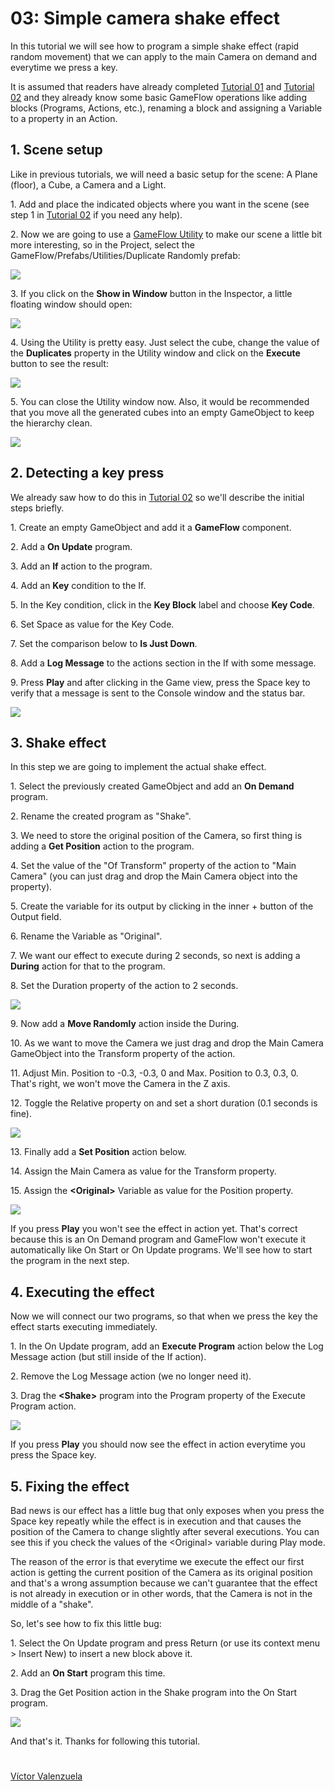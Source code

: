 # 03: Simple camera shake effect

In this tutorial we will see how to program a simple shake effect (rapid random movement) that we can apply to the main Camera on demand and everytime we press a key.

It is assumed that readers have already completed [Tutorial 01](../01) and [Tutorial 02](../02) and they already know some basic GameFlow operations like adding blocks (Programs, Actions, etc.), renaming a block and assigning a Variable to a property in an Action.

## 1. Scene setup

Like in previous tutorials, we will need a basic setup for the scene: A Plane (floor), a Cube, a Camera and a Light.

1\. Add and place the indicated objects where you want in the scene (see step 1 in [Tutorial 02](../02) if you need any help).

2\. Now we are going to use a [GameFlow Utility](../../guides/utilities) to make our scene a little bit more interesting, so in the Project, select the GameFlow/Prefabs/Utilities/Duplicate Randomly prefab:

![](1-1.png)

3\. If you click on the **Show in Window** button in the Inspector, a little floating window should open:

![](1-2.png)

4\. Using the Utility is pretty easy. Just select the cube, change the value of the **Duplicates** property in the Utility window and click on the **Execute** button to see the result:

![](1-3.png)

5\. You can close the Utility window now. Also, it would be recommended that you move all the generated cubes into an empty GameObject to keep the hierarchy clean.

![](1-4.png)


## 2. Detecting a key press

We already saw how to do this in [Tutorial 02](../02) so we'll describe the initial steps briefly.

1\. Create an empty GameObject and add it a **GameFlow** component.

2\. Add a **On Update** program.

3\. Add an **If** action to the program.

4\. Add an **Key** condition to the If.

5\. In the Key condition, click in the **Key Block** label and choose **Key Code**.

6\. Set Space as value for the Key Code.

7\. Set the comparison below to **Is Just Down**.

8\. Add a **Log Message** to the actions section in the If with some message.

9\. Press **Play** and after clicking in the Game view, press the Space key to verify that a message is sent to the Console window and the status bar.

![](2-1.png)


## 3. Shake effect

In this step we are going to implement the actual shake effect.

1\. Select the previously created GameObject and add an **On Demand** program.

2\. Rename the created program as "Shake".

3\. We need to store the original position of the Camera, so first thing is adding a **Get Position** action to the program.

4\. Set the value of the "Of Transform" property of the action to "Main Camera" (you can just drag and drop the Main Camera object into the property).

5\. Create the variable for its output by clicking in the inner + button of the Output field.

6\. Rename the Variable as "Original".

7\. We want our effect to execute during 2 seconds, so next is adding a **During** action for that to the program.

8\. Set the Duration property of the action to 2 seconds.

![](3-1.png)

9\. Now add a **Move Randomly** action inside the During.

10\. As we want to move the Camera we just drag and drop the Main Camera GameObject into the Transform property of the action.

11\. Adjust Min. Position to -0.3, -0.3, 0 and Max. Position to 0.3, 0.3, 0. That's right, we won't move the Camera in the Z axis.

12\. Toggle the Relative property on and set a short duration (0.1 seconds is fine).

![](3-2.png)

13\. Finally add a **Set Position** action below.

14\. Assign the Main Camera as value for the Transform property.

15\. Assign the **\<Original>** Variable as value for the Position property.

![](3-3.png)

If you press **Play** you won't see the effect in action yet. That's correct because this is an On Demand program and GameFlow won't execute it automatically like On Start or On Update programs. We'll see how to start the program in the next step.


## 4. Executing the effect

Now we will connect our two programs, so that when we press the key the effect starts executing immediately.

1\. In the On Update program, add an **Execute Program** action below the Log Message action (but still inside of the If action).

2\. Remove the Log Message action (we no longer need it).

3\. Drag the **\<Shake>** program into the Program property of the Execute Program action.

![](4-1.png)

If you press **Play** you should now see the effect in action everytime you press the Space key.


## 5. Fixing the effect

Bad news is our effect has a little bug that only exposes when you press the Space key repeatly while the effect is in execution and that causes the position of the Camera to change slightly after several executions. You can see this if you check the values of the \<Original> variable during Play mode.

The reason of the error is that everytime we execute the effect our first action is getting the current position of the Camera as its original position and that's a wrong assumption because we can't guarantee that the effect is not already in execution or in other words, that the Camera is not in the middle of a "shake".

So, let's see how to fix this little bug:

1\. Select the On Update program and press Return (or use its context menu > Insert New) to insert a new block above it.

2\. Add an **On Start** program this time.

3\. Drag the Get Position action in the Shake program into the On Start program.

![](5-1.png)

And that's it. Thanks for following this tutorial.

#

[Víctor Valenzuela](https://twitter.com/v4lv1k)

